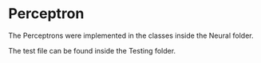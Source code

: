 # Perceptron

The Perceptrons were implemented in the classes inside the Neural folder.

The test file can be found inside the Testing folder.
